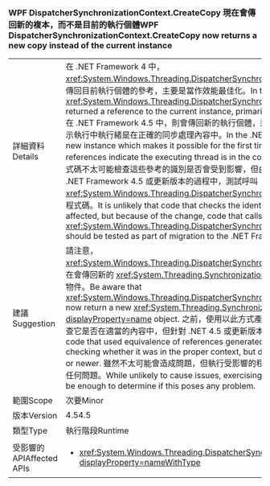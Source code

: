 ### <a name="wpf-dispatchersynchronizationcontextcreatecopy-now-returns-a-new-copy-instead-of-the-current-instance"></a><span data-ttu-id="ca8bd-101">WPF DispatcherSynchronizationContext.CreateCopy 現在會傳回新的複本，而不是目前的執行個體</span><span class="sxs-lookup"><span data-stu-id="ca8bd-101">WPF DispatcherSynchronizationContext.CreateCopy now returns a new copy instead of the current instance</span></span>

|   |   |
|---|---|
|<span data-ttu-id="ca8bd-102">詳細資料</span><span class="sxs-lookup"><span data-stu-id="ca8bd-102">Details</span></span>|<span data-ttu-id="ca8bd-103">在 .NET Framework 4 中，<xref:System.Windows.Threading.DispatcherSynchronizationContext.CreateCopy> 會傳回目前執行個體的參考，主要是當作效能最佳化。</span><span class="sxs-lookup"><span data-stu-id="ca8bd-103">In the .NET Framework 4, <xref:System.Windows.Threading.DispatcherSynchronizationContext.CreateCopy> returned a reference to the current instance, primarily as a performance optimization.</span></span> <span data-ttu-id="ca8bd-104">在 .NET Framework 4.5 中，則會傳回新的執行個體，這是第一次能夠認定同等參考，表示執行中執行緒是在正確的同步處理內容中。</span><span class="sxs-lookup"><span data-stu-id="ca8bd-104">In the .NET Framework 4.5, it returns a new instance which makes it possible for the first time to conclude that equal references indicate the executing thread is in the correct synchronization context.</span></span>  <span data-ttu-id="ca8bd-105">程式碼不太可能檢查這些參考的識別是否會受到影響，但由於這項變更，您應該在移轉至 .NET Framework 4.5 或更新版本的過程中，測試呼叫 <xref:System.Windows.Threading.DispatcherSynchronizationContext.CreateCopy> 的程式碼。</span><span class="sxs-lookup"><span data-stu-id="ca8bd-105">It is unlikely that code that checks the identity of these references will be affected, but because of the change, code that calls <xref:System.Windows.Threading.DispatcherSynchronizationContext.CreateCopy> should be tested as part of migration to the .NET Framework 4.5 or newer.</span></span>|
|<span data-ttu-id="ca8bd-106">建議</span><span class="sxs-lookup"><span data-stu-id="ca8bd-106">Suggestion</span></span>|<span data-ttu-id="ca8bd-107">請注意，<xref:System.Windows.Threading.DispatcherSynchronizationContext.CreateCopy> 現在會傳回新的 <xref:System.Threading.SynchronizationContext?displayProperty=name> 物件。</span><span class="sxs-lookup"><span data-stu-id="ca8bd-107">Be aware that <xref:System.Windows.Threading.DispatcherSynchronizationContext.CreateCopy> will now return a new <xref:System.Threading.SynchronizationContext?displayProperty=name> object.</span></span> <span data-ttu-id="ca8bd-108">之前，使用以此方式產生之對等參考的程式碼不會實際檢查它是否在適當的內容中，但針對 .NET 4.5 或更新版本建置時則會進行檢查。</span><span class="sxs-lookup"><span data-stu-id="ca8bd-108">Previously, code that used equivalence of references generated this way was not actually checking whether it was in the proper context, but does when built against .NET 4.5 or newer.</span></span>  <span data-ttu-id="ca8bd-109">雖然不太可能會造成問題，但執行受影響的程式碼路徑應該足以判斷是否會造成任何問題。</span><span class="sxs-lookup"><span data-stu-id="ca8bd-109">While unlikely to cause issues, exercising the affected code paths should be enough to determine if this poses any problem.</span></span>|
|<span data-ttu-id="ca8bd-110">範圍</span><span class="sxs-lookup"><span data-stu-id="ca8bd-110">Scope</span></span>|<span data-ttu-id="ca8bd-111">次要</span><span class="sxs-lookup"><span data-stu-id="ca8bd-111">Minor</span></span>|
|<span data-ttu-id="ca8bd-112">版本</span><span class="sxs-lookup"><span data-stu-id="ca8bd-112">Version</span></span>|<span data-ttu-id="ca8bd-113">4.5</span><span class="sxs-lookup"><span data-stu-id="ca8bd-113">4.5</span></span>|
|<span data-ttu-id="ca8bd-114">類型</span><span class="sxs-lookup"><span data-stu-id="ca8bd-114">Type</span></span>|<span data-ttu-id="ca8bd-115">執行階段</span><span class="sxs-lookup"><span data-stu-id="ca8bd-115">Runtime</span></span>|
|<span data-ttu-id="ca8bd-116">受影響的 API</span><span class="sxs-lookup"><span data-stu-id="ca8bd-116">Affected APIs</span></span>|<ul><li><xref:System.Windows.Threading.DispatcherSynchronizationContext.CreateCopy?displayProperty=nameWithType></li></ul>|

